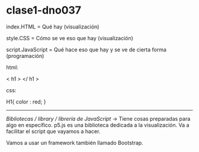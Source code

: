 # clase1-dno037

index.HTML = Qué hay (visualización)

style.CSS = Cómo se ve eso que hay (visualización)

script.JavaScript = Qué hace eso que hay y se ve de cierta forma (programación)

html:

< h1 >
</ h1 >

css:

H1{ color : red; }

---
*Bibliotecas / library / librería  de JavaScript* -> Tiene cosas preparadas para algo en específico. p5.js es una biblioteca dedicada a la visualización. Va a facilitar el script que vayamos a hacer. 

Vamos a usar un framework también llamado Bootstrap. 
